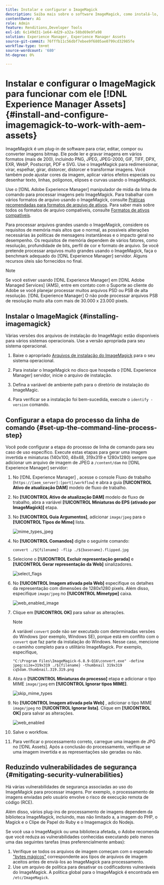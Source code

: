 ```yaml
---
title: Instalar e configurar o ImageMagick
description: Saiba mais sobre o software ImageMagick, como instalá-lo, configurar a etapa do processo de linha de comando e usá-lo para editar, compor e gerar miniaturas de imagens.
contentOwner: AG
role: Admin
feature: Renditions,Developer Tools
exl-id: 6c149d31-1e64-4d29-a32a-58bd69e9fa98
solution: Experience Manager, Experience Manager Assets
source-git-commit: 76fffb11c56dbf7ebee9f6805ae0799cd32985fe
workflow-type: tm+mt
source-wordcount: '680'
ht-degree: 0%

---
```


# Instalar e configurar o ImageMagick para funcionar com ele [!DNL Experience Manager Assets] {#install-and-configure-imagemagick-to-work-with-aem-assets}

ImageMagick é um plug-in de software para criar, editar, compor ou converter imagens bitmap. Ele pode ler e gravar imagens em vários formatos (mais de 200), incluindo PNG, JPEG, JPEG-2000, GIF, TIFF, DPX, EXR, WebP, Postscript, PDF e SVG. Use o ImageMagick para redimensionar, virar, espelhar, girar, distorcer, distorcer e transformar imagens. Você também pode ajustar cores da imagem, aplicar vários efeitos especiais ou desenhar texto, linhas, polígonos, elipses e curvas usando o ImageMagick.

Use o [!DNL Adobe Experience Manager] manipulador de mídia da linha de comando para processar imagens pelo ImageMagick. Para trabalhar com vários formatos de arquivo usando o ImageMagick, consulte [Práticas recomendadas para formatos de arquivo de ativos](/help/assets/assets-file-format-best-practices.md). Para saber mais sobre todos os formatos de arquivo compatíveis, consulte [Formatos de ativos compatíveis](/help/assets/assets-formats.md).

Para processar arquivos grandes usando o ImageMagick, considere os requisitos de memória mais altos que o normal, as possíveis alterações necessárias às políticas de mensagens instantâneas e o impacto geral no desempenho. Os requisitos de memória dependem de vários fatores, como resolução, profundidade de bits, perfil de cor e formato de arquivo. Se você pretende processar arquivos muito grandes usando o ImageMagick, faça o benchmark adequado do [!DNL Experience Manager] servidor. Alguns recursos úteis são fornecidos no final.

>[!NOTE]
>
>Se você estiver usando [!DNL Experience Manager] em [!DNL Adobe Managed Services] (AMS), entre em contato com o Suporte ao cliente do Adobe se você planejar processar muitos arquivos PSD ou PSB de alta resolução. [!DNL Experience Manager] O não pode processar arquivos PSB de resolução muito alta com mais de 30.000 x 23.000 pixels.

## Instalar o ImageMagick {#installing-imagemagick}

Várias versões dos arquivos de instalação do ImageMagic estão disponíveis para vários sistemas operacionais. Use a versão apropriada para seu sistema operacional.

1. Baixe o apropriado [Arquivos de instalação do ImageMagick](https://www.imagemagick.org/script/download.php) para o seu sistema operacional.
1. Para instalar o ImageMagick no disco que hospeda o [!DNL Experience Manager] servidor, inicie o arquivo de instalação.

1. Defina a variável de ambiente path para o diretório de instalação do ImageMagic.
1. Para verificar se a instalação foi bem-sucedida, execute o `identify -version` comando.

## Configurar a etapa do processo da linha de comando {#set-up-the-command-line-process-step}

Você pode configurar a etapa do processo de linha de comando para seu caso de uso específico. Execute estas etapas para gerar uma imagem invertida e miniaturas (140x100, 48x48, 319x319 e 1280x1280) sempre que adicionar um arquivo de imagem de JPEG a `/content/dam` no [!DNL Experience Manager] servidor:

1. No [!DNL Experience Manager] , acesse o console Fluxo de trabalho (`https://[aem_server]:[port]/workflow`) e abra a guia **[!UICONTROL Ativo de atualização DAM]** modelo de fluxo de trabalho.
1. No **[!UICONTROL Ativo de atualização DAM]** modelo de fluxo de trabalho, abra a variável **[!UICONTROL Miniaturas do EPS (ativado por ImageMagick)]** etapa.
1. No **[!UICONTROL Guia Argumentos]**, adicionar `image/jpeg` para o **[!UICONTROL Tipos de Mime]** lista.

   ![mime_types_jpeg](assets/mime_types_jpeg.png)

1. No **[!UICONTROL Comandos]** digite o seguinte comando:

   `convert ./${filename} -flip ./${basename}.flipped.jpg`

1. Selecione o **[!UICONTROL Excluir representação gerada]** e **[!UICONTROL Gerar representação da Web]** sinalizadores.

   ![select_flags](assets/select_flags.png)

1. No **[!UICONTROL Imagem ativada pela Web]** especifique os detalhes da representação com dimensões de 1280x1280 pixels. Além disso, especifique `image/jpeg` no **[!UICONTROL Mimetype]** caixa.

   ![web_enabled_image](assets/web_enabled_image.png)

1. Clique em **[!UICONTROL OK]** para salvar as alterações.

   >[!NOTE]
   >
   >A variável `convert` pode não ser executado com determinadas versões do Windows (por exemplo, Windows SE), porque está em conflito com o `convert` que faz parte da instalação do Windows. Nesse caso, mencione o caminho completo para o utilitário ImageMagick. Por exemplo, especifique,
   >
   >
   >`"C:\Program Files\ImageMagick-6.8.9-Q16\convert.exe" -define jpeg:size=319x319 ./${filename} -thumbnail 319x319 cq5dam.thumbnail.319.319.png`

1. Abra o **[!UICONTROL Miniaturas do processo]** etapa e adicionar o tipo MIME `image/jpeg` em **[!UICONTROL Ignorar tipos MIME]**.

   ![skip_mime_types](assets/skip_mime_types.png)

1. No **[!UICONTROL Imagem ativada pela Web]** , adicionar o tipo MIME `image/jpeg` no **[!UICONTROL Ignorar lista]**. Clique em **[!UICONTROL OK]** para salvar as alterações.

   ![web_enabled](assets/web_enabled.png)

1. Salve o workflow.

1. Para verificar o processamento correto, carregue uma imagem de JPG no [!DNL Assets]. Após a conclusão do processamento, verifique se uma imagem invertida e as representações são geradas ou não.

## Reduzindo vulnerabilidades de segurança {#mitigating-security-vulnerabilities}

Há várias vulnerabilidades de segurança associadas ao uso do ImageMagick para processar imagens. Por exemplo, o processamento de imagens enviadas pelo usuário envolve o risco de execução remota de código (RCE).

Além disso, vários plug-ins de processamento de imagens dependem da biblioteca ImageMagick, incluindo, mas não limitado a, a imagem do PHP, o Magick e o Clipe de Papel do Ruby e o Imagemagick do Nodejs.

Se você usa o ImageMagick ou uma biblioteca afetada, o Adobe recomenda que você reduza as vulnerabilidades conhecidas executando pelo menos uma das seguintes tarefas (mas preferencialmente ambas):

1. Verifique se todos os arquivos de imagem começam com o esperado [&quot;bytes mágicos&quot;](https://en.wikipedia.org/wiki/List_of_file_signatures) correspondente aos tipos de arquivos de imagem aceitos antes de enviá-los ao ImageMagick para processamento.
1. Use um arquivo de política para desativar os codificadores vulneráveis do ImageMagick. A política global para o ImageMagick é encontrada em `/etc/ImageMagick`.
